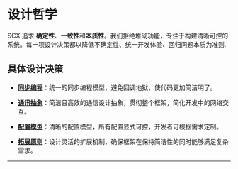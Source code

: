 # 设计哲学

SCX 追求 **确定性**、**一致性**和**本质性**。我们拒绝堆砌功能，专注于构建清晰可控的系统。每一项设计决策都以降低不确定性、统一开发体验、回归问题本质为准则.

## 具体设计决策

* **[同步编程](./sync-model.md)**：统一的同步编程模型，避免回调地狱，使代码更加简洁明了。

* **[通讯抽象](./network-abstraction.md)**：简洁且高效的通信设计抽象，贯彻整个框架，简化开发中的网络交互。

* **[配置模型](./config-design.md)**：清晰的配置模型，所有配置显式可控，开发者可根据需求定制。

* **[拓展原则](./expansion-principle.md)**：设计灵活的扩展机制，确保框架在保持简洁性的同时能够满足复杂需求。

---
